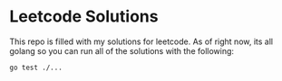 # Leetcode Solutions

This repo is filled with my solutions for leetcode. As of right now, its all golang so you can run all of the solutions with the following:
```bash
go test ./...
```